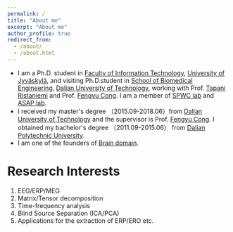 ```yaml
---
permalink: /
title: "About me"
excerpt: "About me"
author_profile: true
redirect_from: 
  - /about/
  - /about.html
---
```


- I am a Ph.D. student in [Faculty of Information Technology](https://www.jyu.fi/it/en), [University of Jyväskylä](https://jyu.fi/en), and visiting Ph.D.student in [School of Biomedical Engineering](http://bme.dlut.edu.cn/), [Dalian University of Technology](http://en.dlut.edu.cn/), working with Prof. [Tapani Ristaniemi](http://users.jyu.fi/~riesta/) and Prof. [Fengyu Cong](http://www.escience.cn/people/cong/index.html). I am a member of [SPWC lab](https://www.jyu.fi/it/en/research/research-areas/software-and-telecommunication-technology/signal-processing) and [ASAP lab](http://www.escience.cn/people/cong/asap.html).
- I received my master's degree （2015.09-2018.06）from [Dalian University of Technology](http://en.dlut.edu.cn/) and the supervisor is Prof. [Fengyu Cong](http://www.escience.cn/people/cong/index.html). I obtained my bachelor's degree （2011.09-2015.06） from [Dalian Polytechnic University](http://en.dlpu.edu.cn/).
- I am one of the founders of [Brain domain](http://braindomain.cn/).

Research Interests
======
 1. EEG/ERP/MEG
 2. Matrix/Tensor decomposition
 3. Time-frequency analysis
 4. Blind Source Separation (ICA/PCA)
 5. Applications for the extraction of ERP/ERO etc.


